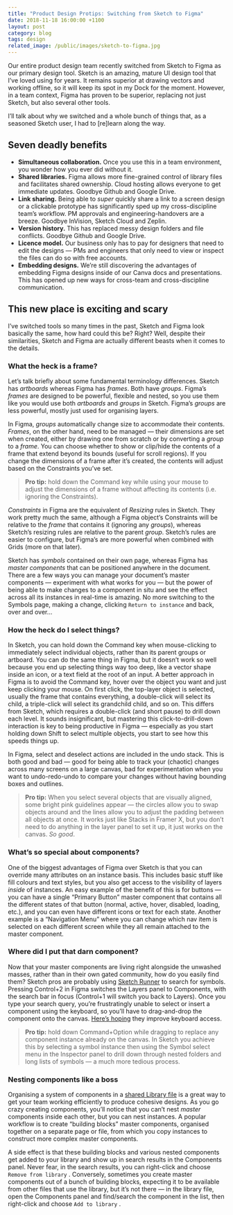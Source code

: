 ```yaml
---
title: "Product Design Protips: Switching from Sketch to Figma"
date: 2018-11-18 16:00:00 +1100
layout: post
category: blog
tags: design
related_image: /public/images/sketch-to-figma.jpg
---
```


Our entire product design team recently switched from Sketch to Figma as our primary design tool. Sketch is an amazing, mature UI design tool that I’ve loved using for years. It remains superior at drawing vectors and working offline, so it will keep its spot in my Dock for the moment. However, in a team context, Figma has proven to be superior, replacing not just Sketch, but also several other tools.

I’ll talk about why we switched and a whole bunch of things that, as a seasoned Sketch user, I had to [re]learn along the way.

<!--more-->

## Seven deadly benefits
* **Simultaneous collaboration.** Once you use this in a team environment, you wonder how you ever did without it.
* **Shared libraries.** Figma allows more fine-grained control of library files and facilitates shared ownership. Cloud hosting allows everyone to get immediate updates. Goodbye Github and Google Drive.
* **Link sharing.** Being able to _super_ quickly share a link to a screen design or a clickable prototype has significantly sped up my cross-discipline team’s workflow. PM approvals and engineering-handovers are a breeze. Goodbye InVision, Sketch Cloud and Zeplin.
* **Version history.** This has replaced messy design folders and file conflicts. Goodbye Github and Google Drive.
* **Licence model.** Our business only has to pay for designers that need to edit the designs — PMs and engineers that only need to view or inspect the files can do so with free accounts.
* **Embedding designs.** We’re still discovering the advantages of embedding Figma designs inside of our Canva docs and presentations. This has opened up new ways for cross-team and cross-discipline communication.

## This new place is exciting and scary
I’ve switched tools so many times in the past, Sketch and Figma look basically the same, how hard could this be? Right? Well, despite their similarities, Sketch and Figma are actually different beasts when it comes to the details.

### What the heck is a frame?
Let’s talk briefly about some fundamental terminology differences. Sketch has _artboards_ whereas Figma has _frames_. Both have _groups_. Figma’s _frames_ are designed to be powerful, flexible and nested, so you use them like you would use both _artboards_ and _groups_ in Sketch. Figma’s _groups_ are less powerful, mostly just used for organising layers.

In Figma, _groups_ automatically change size to accommodate their contents. _Frames_, on the other hand, need to be managed — their dimensions are set when created, either by drawing one from scratch or by converting a _group_ to a _frame_. You can choose whether to show or clip/hide the contents of a frame that extend beyond its bounds (useful for scroll regions). If you change the dimensions of a frame after it’s created, the contents will adjust based on the Constraints you’ve set.

> **Pro tip:** hold down the Command key while using your mouse to adjust the dimensions of a frame without affecting its contents (i.e. ignoring the Constraints).   

_Constraints_ in Figma are the equivalent of _Resizing_ rules in Sketch. They work pretty much the same, although a Figma object’s Constraints will be relative to the _frame_ that contains it (ignoring any _groups_), whereas Sketch’s resizing rules are relative to the parent _group_. Sketch’s rules are easier to configure, but Figma’s are more powerful when combined with Grids (more on that later).

Sketch has _symbols_ contained on their own page, whereas Figma has _master components_ that can be positioned anywhere in the document. There are a few ways you can manage your document’s master components — experiment with what works for you — but the power of being able to make changes to a component in situ and see the effect across all its instances in real-time is amazing. No more switching to the Symbols page, making a change, clicking `Return to instance` and back, over and over…

### How the heck do I select things?
In Sketch, you can hold down the Command key when mouse-clicking to immediately select individual objects, rather than its parent groups or artboard. You can do the same thing in Figma, but it doesn’t work so well because you end up selecting things way too deep, like a vector shape inside an icon, or a text field at the root of an input. A better approach in Figma is to avoid the Command key, hover over the object you want and just keep clicking your mouse. On first click, the top-layer object is selected, usually the frame that contains everything, a double-click will select its child, a triple-click will select its grandchild child, and so on. This differs from Sketch, which requires a double-click (and short pause) to drill down each level. It sounds insignificant, but mastering this click-to-drill-down interaction is key to being productive in Figma — especially as you start holding down Shift to select multiple objects, you start to see how this speeds things up.

In Figma, select and deselect actions are included in the undo stack. This is both good and bad — good for being able to track your (chaotic) changes across many screens on a large canvas, bad for experimentation when you want to undo-redo-undo to compare your changes without having bounding boxes and outlines.

> **Pro tip:** When you select several objects that are visually aligned, some bright pink guidelines appear — the circles allow you to swap objects around and the lines allow you to adjust the padding between all objects at once. It works just like Stacks in Framer X, but you don’t need to do anything in the layer panel to set it up, it just works on the canvas. _So good_.  

### What’s so special about components?
One of the biggest advantages of Figma over Sketch is that you can override many attributes on an instance basis. This includes basic stuff like fill colours and text styles, but you also get access to the visibility of layers _inside_ of instances. An easy example of the benefit of this is for buttons — you can have a single “Primary Button” master component that contains all the different states of that button (normal, active, hover, disabled, loading, etc.), and you can even have different icons or text for each state. Another example is a “Navigation Menu” where you can change which nav item is selected on each different screen while they all remain attached to the master component.

### Where did I put that darn component?
Now that your master components are living right alongside the unwashed masses, rather than in their own gated community, how do you easily find them? Sketch pros are probably using [Sketch Runner](https://sketchrunner.com) to search for symbols. Pressing Control+2 in Figma switches the Layers panel to Components, with the search bar in focus (Control+1 will switch you back to Layers). Once you type your search query, you’re frustratingly unable to select or insert a component using the keyboard, so you’ll have to drag-and-drop the component onto the canvas. [Here’s hoping](https://spectrum.chat/thread/eeafb72b-b558-4ee5-9147-f45585506c65)  they improve keyboard access.

> **Pro tip:** hold down Command+Option while dragging to replace any component instance already on the canvas. In Sketch you achieve this by selecting a symbol instance then using the Symbol select menu in the Inspector panel to drill down through nested folders and long lists of symbols — a much more tedious process.  

### Nesting components like a boss
Organising a system of components in a [shared Library file](https://help.figma.com/collaborating/team-library/team-library) is a great way to get your team working efficiently to produce cohesive designs. As you go crazy creating components, you’ll notice that you can’t nest _master_ components inside each other, but you can nest instances. A popular workflow is to create “building blocks” master components, organised together on a separate page or file, from which you copy instances to construct more complex master components.

A side effect is that these building blocks and various nested components get added to your library and show up in search results in the Components panel. Never fear, in the search results, you can right-click and choose `Remove from library` . Conversely, sometimes you create master components out of a bunch of building blocks, expecting it to be available from other files that use the library, but it’s not there — in the library file, open the Components panel and find/search the component in the list, then right-click and choose `Add to library` .